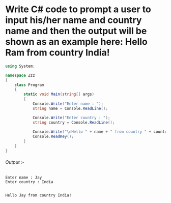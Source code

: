 # Write C# code to prompt a user to input his/her name and country name and then the output will be shown as an example here: Hello Ram from country India!
```cs
using System;

namespace Zzz
{
    class Program
    {
        static void Main(string[] args)
        {
            Console.Write("Enter name : ");
            string name = Console.ReadLine();

            Console.Write("Enter country : ");
            string country = Console.ReadLine();
            
            Console.Write("\nHello " + name + " from country " + country + "!");
            Console.ReadKey();
        }
    }
}

```

###### *Output :-*
```
Enter name : Jay
Enter country : India


Hello Jay from country India!
```